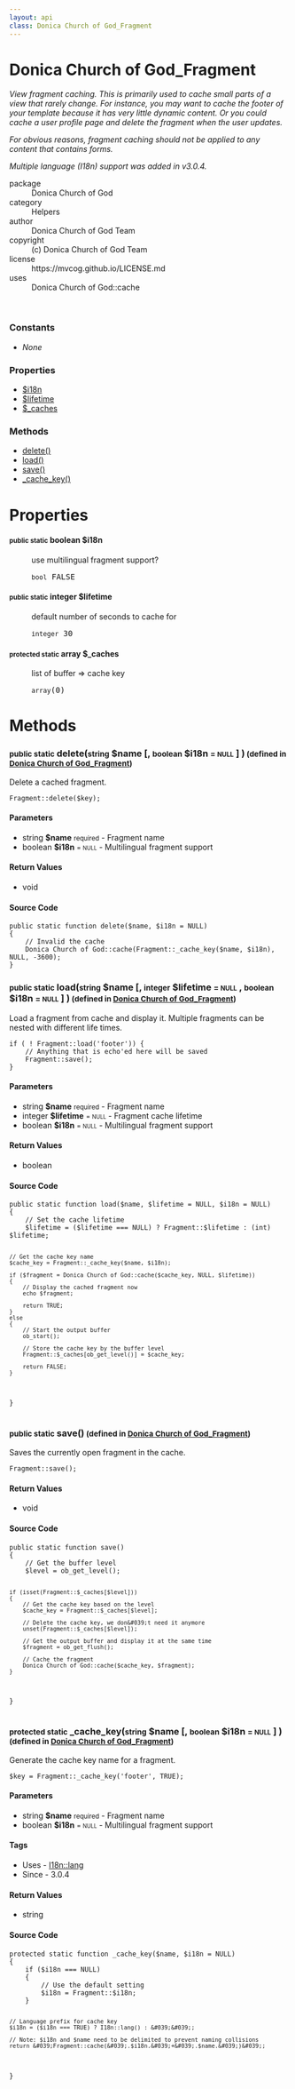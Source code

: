 ```yaml
---
layout: api
class: Donica Church of God_Fragment
---
```

<h1>Donica Church of God_Fragment</h1>
<p>
<i><p>View fragment caching. This is primarily used to cache small parts of a view
that rarely change. For instance, you may want to cache the footer of your
template because it has very little dynamic content. Or you could cache a
user profile page and delete the fragment when the user updates.</p>

<p>For obvious reasons, fragment caching should not be applied to any
content that contains forms.</p>

<p class="note">Multiple language (I18n) support was added in v3.0.4.</p>
</i>
</p>
<dl class='tags'>
<dt>package</dt>
<dd>Donica Church of God</dd>
<dt>category</dt>
<dd>Helpers</dd>
<dt>author</dt>
<dd>Donica Church of God Team</dd>
<dt>copyright</dt>
<dd>(c) Donica Church of God Team</dd>
<dt>license</dt>
<dd>https://mvcog.github.io/LICENSE.md</dd>
<dt>uses</dt>
<dd>Donica Church of God::cache</dd>
</dl>
<br />
<div class='toc row d-none d-sm-flex d-md-flex d-lg-flex d-xl-flex'>
<div class='constants col-4'>
<h3>Constants</h3>
<ul>
<li>
<em>None</em>
</li>
</ul>
</div>
<div class='properties col-4'>
<h3>Properties</h3>
<ul>
<li>
<a href="#property-i18n">$i18n</a>
</li>
<li>
<a href="#property-lifetime">$lifetime</a>
</li>
<li>
<a href="#property-_caches">$_caches</a>
</li>
</ul>
</div>
<div class='methods col-4'>
<h3>Methods</h3>
<ul>
<li>
<a href="#delete">delete()</a>
</li>
<li>
<a href="#load">load()</a>
</li>
<li>
<a href="#save">save()</a>
</li>
<li>
<a href="#_cache_key">_cache_key()</a>
</li>

</ul>
</div>
</div>
<h1 id='properties'>Properties</h1>
<div class='properties'>
<dl>
<dt>
<h4 id='property-i18n'><small>public static</small>  <span class='blue'>boolean</span> $i18n</h4>
</dt>
<dd>
 <p>use multilingual fragment support?</p>
</dd>
<dd>
 <pre class="debug"><small>bool</small> FALSE</pre></dd>
<dt>
<h4 id='property-lifetime'><small>public static</small>  <span class='blue'>integer</span> $lifetime</h4>
</dt>
<dd>
 <p>default number of seconds to cache for</p>
</dd>
<dd>
 <pre class="debug"><small>integer</small> 30</pre></dd>
<dt>
<h4 id='property-_caches'><small>protected static</small>  <span class='blue'>array</span> $_caches</h4>
</dt>
<dd>
 <p>list of buffer => cache key</p>
</dd>
<dd>
 <pre class="debug"><small>array</small><span>(0)</span> </pre></dd>
</dl>
</div>
<h1 id='methods'>Methods</h1>
<div class='methods'>

<div class='method'>
<h3 id="delete"><small>public static</small>  delete(<small>string</small> <span class="param" title="Fragment name">$name</span> [, <small>boolean</small> <span class="param" title="Multilingual fragment support">$i18n</span> <small>= <small>NULL</small></small> ] )<small> (defined in <a href='/documentation/api/Donica Church of God_Fragment'>Donica Church of God_Fragment</a>)</small></h3>
<div class='description'><p>Delete a cached fragment.</p>

<pre><code>Fragment::delete($key);
</code></pre>
</div>
<h4>Parameters</h4>
<ul>
<li>
 <span class="blue">string </span><strong> $name</strong> <small>required</small> - Fragment name</li>
<li>
 <span class="blue">boolean </span><strong> $i18n</strong> <small> = <small>NULL</small></small> - Multilingual fragment support</li>
</ul>
<h4>Return Values</h4>
<ul class='return'>
<li>
<span class='blue'>void</span>  
</li></ul>
<div class="method-source">
<h4>Source Code</h4>
<pre>
<code class="language-php">public static function delete($name, $i18n = NULL)
{
	// Invalid the cache
	Donica Church of God::cache(Fragment::_cache_key($name, $i18n), NULL, -3600);
}</code>
</pre>
</div>
</div>

<div class='method'>
<h3 id="load"><small>public static</small>  load(<small>string</small> <span class="param" title="Fragment name">$name</span> [, <small>integer</small> <span class="param" title="Fragment cache lifetime">$lifetime</span> <small>= <small>NULL</small></small> , <small>boolean</small> <span class="param" title="Multilingual fragment support">$i18n</span> <small>= <small>NULL</small></small> ] )<small> (defined in <a href='/documentation/api/Donica Church of God_Fragment'>Donica Church of God_Fragment</a>)</small></h3>
<div class='description'><p>Load a fragment from cache and display it. Multiple fragments can
be nested with different life times.</p>

<pre><code>if ( ! Fragment::load('footer')) {
    // Anything that is echo'ed here will be saved
    Fragment::save();
}
</code></pre>
</div>
<h4>Parameters</h4>
<ul>
<li>
 <span class="blue">string </span><strong> $name</strong> <small>required</small> - Fragment name</li>
<li>
 <span class="blue">integer </span><strong> $lifetime</strong> <small> = <small>NULL</small></small> - Fragment cache lifetime</li>
<li>
 <span class="blue">boolean </span><strong> $i18n</strong> <small> = <small>NULL</small></small> - Multilingual fragment support</li>
</ul>
<h4>Return Values</h4>
<ul class='return'>
<li>
<span class='blue'>boolean</span>  
</li></ul>
<div class="method-source">
<h4>Source Code</h4>
<pre>
<code class="language-php">public static function load($name, $lifetime = NULL, $i18n = NULL)
{
	// Set the cache lifetime
	$lifetime = ($lifetime === NULL) ? Fragment::$lifetime : (int) $lifetime;

	// Get the cache key name
	$cache_key = Fragment::_cache_key($name, $i18n);

	if ($fragment = Donica Church of God::cache($cache_key, NULL, $lifetime))
	{
		// Display the cached fragment now
		echo $fragment;

		return TRUE;
	}
	else
	{
		// Start the output buffer
		ob_start();

		// Store the cache key by the buffer level
		Fragment::$_caches[ob_get_level()] = $cache_key;

		return FALSE;
	}
}</code>
</pre>
</div>
</div>

<div class='method'>
<h3 id="save"><small>public static</small>  save()<small> (defined in <a href='/documentation/api/Donica Church of God_Fragment'>Donica Church of God_Fragment</a>)</small></h3>
<div class='description'><p>Saves the currently open fragment in the cache.</p>

<pre><code>Fragment::save();
</code></pre>
</div>
<h4>Return Values</h4>
<ul class='return'>
<li>
<span class='blue'>void</span>  
</li></ul>
<div class="method-source">
<h4>Source Code</h4>
<pre>
<code class="language-php">public static function save()
{
	// Get the buffer level
	$level = ob_get_level();

	if (isset(Fragment::$_caches[$level]))
	{
		// Get the cache key based on the level
		$cache_key = Fragment::$_caches[$level];

		// Delete the cache key, we don&#039;t need it anymore
		unset(Fragment::$_caches[$level]);

		// Get the output buffer and display it at the same time
		$fragment = ob_get_flush();

		// Cache the fragment
		Donica Church of God::cache($cache_key, $fragment);
	}
}</code>
</pre>
</div>
</div>

<div class='method'>
<h3 id="_cache_key"><small>protected static</small>  _cache_key(<small>string</small> <span class="param" title="Fragment name">$name</span> [, <small>boolean</small> <span class="param" title="Multilingual fragment support">$i18n</span> <small>= <small>NULL</small></small> ] )<small> (defined in <a href='/documentation/api/Donica Church of God_Fragment'>Donica Church of God_Fragment</a>)</small></h3>
<div class='description'><p>Generate the cache key name for a fragment.</p>

<pre><code>$key = Fragment::_cache_key('footer', TRUE);
</code></pre>
</div>
<h4>Parameters</h4>
<ul>
<li>
 <span class="blue">string </span><strong> $name</strong> <small>required</small> - Fragment name</li>
<li>
 <span class="blue">boolean </span><strong> $i18n</strong> <small> = <small>NULL</small></small> - Multilingual fragment support</li>
</ul>
<h4>Tags</h4>
<ul class='tags'>
<li>Uses - <a href="#lang">I18n::lang</a></li>
<li>Since - 3.0.4</li>
</ul>
<h4>Return Values</h4>
<ul class='return'>
<li>
<span class='blue'>string</span>  
</li></ul>
<div class="method-source">
<h4>Source Code</h4>
<pre>
<code class="language-php">protected static function _cache_key($name, $i18n = NULL)
{
	if ($i18n === NULL)
	{
		// Use the default setting
		$i18n = Fragment::$i18n;
	}

	// Language prefix for cache key
	$i18n = ($i18n === TRUE) ? I18n::lang() : &#039;&#039;;

	// Note: $i18n and $name need to be delimited to prevent naming collisions
	return &#039;Fragment::cache(&#039;.$i18n.&#039;+&#039;.$name.&#039;)&#039;;
}</code>
</pre>
</div>
</div>
</div>